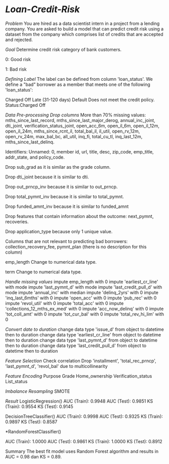 # *Loan-Credit-Risk*
*Problem*
You are hired as a data scientist intern in a project from a lending company. You are asked to build a model that can predict credit risk using a dataset from the company which comprises list of credits that are accepted and rejected.

*Goal*
Determine credit risk category of bank customers.

0: Good risk

1: Bad risk

*Defining Label*
The label can be defined from column 'loan_status'. We define a "bad" borrower as a member that meets one of the following 'loan_status':

Charged Off
Late (31-120 days)
Default
Does not meet the credit policy. Status:Charged Off

*Data Pre-processing*
*Drop columns*
More than 70% missing values: mths_since_last_record, mths_since_last_major_derog, annual_inc_joint, dti_joint, verification_status_joint, open_acc_6m, open_il_6m, open_il_12m, open_il_24m, mths_since_rcnt_il, total_bal_il, il_util, open_rv_12m, open_rv_24m, max_bal_bc, all_util, inq_fi, total_cu_tl, inq_last_12m, mths_since_last_delinq.

Identifiers: Unnamed: 0, member id, url, title, desc, zip_code, emp_title, addr_state, and policy_code.

Drop sub_grad as it is similar as the grade column.

Drop dti_joint because it is similar to dti.

Drop out_prncp_inv because it is similar to out_prncp.

Drop total_pymnt_inv because it is similar to total_pymnt.

Drop funded_amnt_inv because it is similar to funded_amnt

Drop features that contain information about the outcome: next_pymnt, recoveries.

Drop application_type because only 1 unique value.

Columns that are not relevant to predicting bad borrowers: collection_recovery_fee, pymnt_plan (there is no description for this column)

emp_length
Change to numerical data type.

term
Change to numerical data type.

*Handle missing values*
impute emp_length with 0
impute 'earliest_cr_line' with mode
impute 'last_pymnt_d' with mode
impute 'last_credit_pull_d' with mode
impute 'annual_inc' with median
impute 'delinq_2yrs' with 0
impute 'inq_last_6mths' with 0
impute 'open_acc' with 0
impute 'pub_rec' with 0
impute 'revol_util' with 0
impute 'total_acc' with 0
impute 'collections_12_mths_ex_med' with 0
impute 'acc_now_delinq' with 0
impute 'tot_coll_amt' with 0
impute 'tot_cur_bal' with 0
impute 'total_rev_hi_lim' with 0

*Convert date to duration*
change data type 'issue_d' from object to datetime then to duration
change data type 'earliest_cr_line' from object to datetime then to duration
change data type 'last_pymnt_d' from object to datetime then to duration
change data type 'last_credit_pull_d' from object to datetime then to duration

*Feature Selection*
Check correlation
Drop 'installment', 'total_rec_prncp', 'last_pymnt_d', 'revol_bal' due to multicollinearity

*Feature Encoding*
Purpose
Grade
Home_ownership
Verification_status
List_status

*Imbalance Resampling*
SMOTE

*Result*
LogisticRegression()
AUC (Train): 0.9948
AUC (Test): 0.9851
KS (Train): 0.9554
KS (Test): 0.9145

DecisionTreeClassifier()
AUC (Train): 0.9998
AUC (Test): 0.9325
KS (Train): 0.9897
KS (Test): 0.8587

*RandomForestClassifier()

AUC (Train): 1.0000
AUC (Test): 0.9861
KS (Train): 1.0000
KS (Test): 0.8912

Summary
The best fit model uses Random Forest algorithm and results in AUC = 0.98 dan KS = 0.89.
